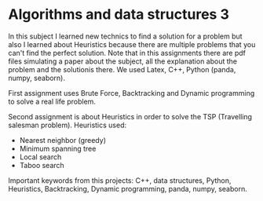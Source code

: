 # Algorithms and data structures 3

In this subject I learned new technics to find a solution for a problem but also I learned about Heuristics 
because there are multiple problems that you can't find the perfect solution. Note that in this assignments there are
pdf files simulating a paper about the subject, all the explanation about the problem and the solutionis there. 
We used Latex, C++, Python (panda, numpy, seaborn).

First assignment uses Brute Force, Backtracking and Dynamic programming to solve a real life problem.

Second assignment is about Heuristics in order to solve the TSP (Travelling salesman problem). Heuristics used:
- Nearest neighbor (greedy)
- Minimum spanning tree
- Local search
- Taboo search

Important keywords from this projects: C++, data structures, Python, Heuristics, Backtracking, Dynamic programming,
panda, numpy, seaborn.
